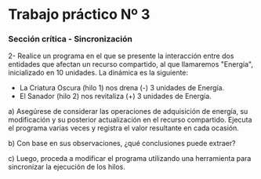 # Trabajo práctico Nº 3
### Sección crítica - Sincronización

2- Realice un programa en el que se presente la interacción entre dos entidades que afectan un recurso compartido, al que llamaremos "Energía", inicializado en 10 unidades. La dinámica es la siguiente:

- La Criatura Oscura (hilo 1) nos drena (-) 3 unidades de Energía.
- El Sanador (hilo 2) nos revitaliza (+) 3 unidades de Energía.

a) Asegúrese de considerar las operaciones de adquisición de energía, su modificación y su posterior actualización en el recurso compartido. Ejecuta el programa varias veces y registra el valor resultante en cada ocasión.

b) Con base en sus observaciones, ¿qué conclusiones puede extraer?

c) Luego, proceda a modificar el programa utilizando una herramienta para sincronizar la ejecución de los hilos.